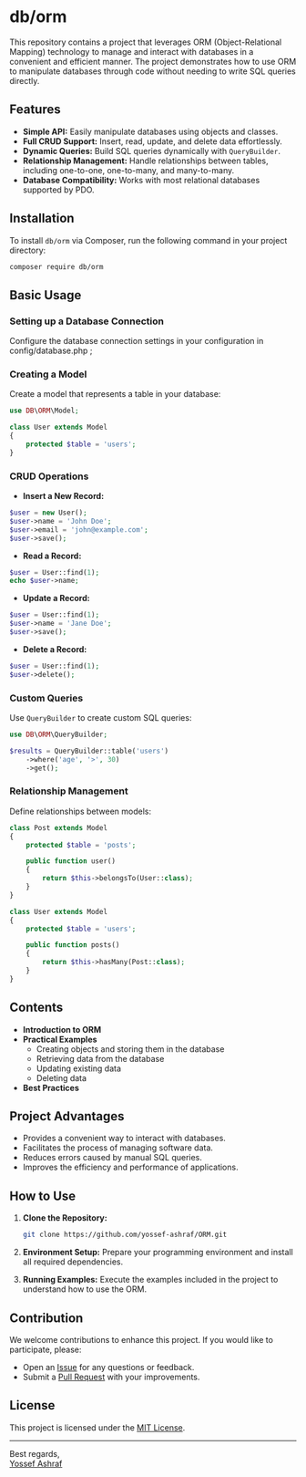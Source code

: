 # db/orm

This repository contains a project that leverages ORM (Object-Relational Mapping) technology to manage and interact with databases in a convenient and efficient manner. The project demonstrates how to use ORM to manipulate databases through code without needing to write SQL queries directly.

## Features

- **Simple API:** Easily manipulate databases using objects and classes.
- **Full CRUD Support:** Insert, read, update, and delete data effortlessly.
- **Dynamic Queries:** Build SQL queries dynamically with `QueryBuilder`.
- **Relationship Management:** Handle relationships between tables, including one-to-one, one-to-many, and many-to-many.
- **Database Compatibility:** Works with most relational databases supported by PDO.

## Installation

To install `db/orm` via Composer, run the following command in your project directory:

```bash
composer require db/orm
```

## Basic Usage

### Setting up a Database Connection

Configure the database connection settings in your configuration in config/database.php ;

### Creating a Model

Create a model that represents a table in your database:

```php
use DB\ORM\Model;

class User extends Model
{
    protected $table = 'users';
}
```

### CRUD Operations

- **Insert a New Record:**

```php
$user = new User();
$user->name = 'John Doe';
$user->email = 'john@example.com';
$user->save();
```

- **Read a Record:**

```php
$user = User::find(1);
echo $user->name;
```

- **Update a Record:**

```php
$user = User::find(1);
$user->name = 'Jane Doe';
$user->save();
```

- **Delete a Record:**

```php
$user = User::find(1);
$user->delete();
```

### Custom Queries

Use `QueryBuilder` to create custom SQL queries:

```php
use DB\ORM\QueryBuilder;

$results = QueryBuilder::table('users')
    ->where('age', '>', 30)
    ->get();
```

### Relationship Management

Define relationships between models:

```php
class Post extends Model
{
    protected $table = 'posts';

    public function user()
    {
        return $this->belongsTo(User::class);
    }
}

class User extends Model
{
    protected $table = 'users';

    public function posts()
    {
        return $this->hasMany(Post::class);
    }
}
```

## Contents

- **Introduction to ORM**
- **Practical Examples**
  - Creating objects and storing them in the database
  - Retrieving data from the database
  - Updating existing data
  - Deleting data
- **Best Practices**

## Project Advantages

- Provides a convenient way to interact with databases.
- Facilitates the process of managing software data.
- Reduces errors caused by manual SQL queries.
- Improves the efficiency and performance of applications.

## How to Use

1. **Clone the Repository:**

    ```bash
    git clone https://github.com/yossef-ashraf/ORM.git
    ```

2. **Environment Setup:**
   Prepare your programming environment and install all required dependencies.

3. **Running Examples:**
   Execute the examples included in the project to understand how to use the ORM.

## Contribution

We welcome contributions to enhance this project. If you would like to participate, please:

- Open an [Issue](https://github.com/yossef-ashraf/ORM/issues) for any questions or feedback.
- Submit a [Pull Request](https://github.com/yossef-ashraf/ORM/pulls) with your improvements.

## License

This project is licensed under the [MIT License](LICENSE).

---

Best regards,  
[Yossef Ashraf](https://github.com/yossef-ashraf)

